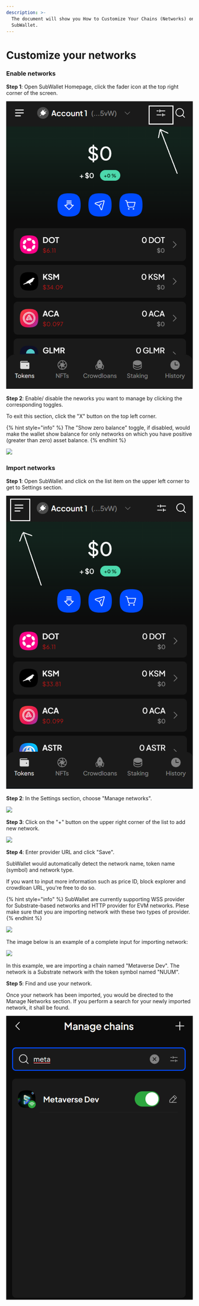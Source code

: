 ```yaml
---
description: >-
  The document will show you How to Customize Your Chains (Networks) on
  SubWallet.
---
```


# Customize your networks

### **Enable networks**

**Step 1**:  Open SubWallet Homepage, click the fader icon at the top right corner of the screen.

![](<../.gitbook/assets/image (221).png>)

**Step 2**: Enable/ disable the neworks you want to manage by clicking the corresponding toggles.&#x20;

To exit this section, click the "X" button on the top left corner.&#x20;

{% hint style="info" %}
The "Show zero balance" toggle, if disabled, would make the wallet show balance for only networks on which you have positive (greater than zero) asset balance.&#x20;
{% endhint %}

![](https://files.gitbook.com/v0/b/gitbook-x-prod.appspot.com/o/spaces%2F2zseowhOCGE5xsJFb2z5%2Fuploads%2F0A6KAEL50ZahnhOkDV2C%2FScreenshot\_28.png?alt=media\&token=e46f48d2-4d19-4344-926c-317544469994)



### Import networks

**Step 1**: Open SubWallet and click on the list item on the upper left corner to get to Settings section.

![](<../.gitbook/assets/image (209).png>)

**Step 2**: In the Settings section, choose "Manage networks".

![](https://files.gitbook.com/v0/b/gitbook-x-prod.appspot.com/o/spaces%2F2zseowhOCGE5xsJFb2z5%2Fuploads%2FhYQjmBk7PzG37t387kAr%2FScreenshot\_35.png?alt=media\&token=19d1dfcb-e747-44e8-bc77-6ac1785c0efb)

**Step 3**: Click on the "+" button on the upper right corner of the list to add new network.

![](https://files.gitbook.com/v0/b/gitbook-x-prod.appspot.com/o/spaces%2F2zseowhOCGE5xsJFb2z5%2Fuploads%2FSYGD6YKG99gAPbJ7w2B8%2FScreenshot\_36.png?alt=media\&token=b11ad0da-ebf9-4545-9ded-4ffbf906e9ce)



**Step 4**: Enter provider URL and click "Save".

SubWallet would automatically detect the network name, token name (symbol) and network type.&#x20;

If you want to input more information such as price ID, block explorer and crowdloan URL, you're free to do so.&#x20;

{% hint style="info" %}
SubWallet are currently supporting WSS provider for Substrate-based networks and HTTP provider for EVM networks. Plese make sure that you are importing network with these two types of provider.&#x20;
{% endhint %}

![](https://files.gitbook.com/v0/b/gitbook-x-prod.appspot.com/o/spaces%2F2zseowhOCGE5xsJFb2z5%2Fuploads%2FUUlzCBgx8gqjyNCc8Sjf%2FScreenshot\_37.png?alt=media\&token=597b603d-93e2-4fab-9aa9-f801a61a84c4)

The image below is an example of a complete input for importing network:

![](https://files.gitbook.com/v0/b/gitbook-x-prod.appspot.com/o/spaces%2F2zseowhOCGE5xsJFb2z5%2Fuploads%2ForlC007evum0B6N5REPo%2FScreenshot\_11.png?alt=media\&token=fe480387-253e-4167-83d7-623393292de6)

In this example, we are importing a chain named "Metaverse Dev". The network is a Substrate network with the token symbol named "NUUM".&#x20;



**Step 5**: Find and use your network.

Once your network has been imported, you would be directed to the Manage Networks section. If you perform a search for your newly imported network, it shall be found.&#x20;

![](<../.gitbook/assets/image (215).png>)
